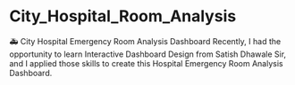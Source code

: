 # City_Hospital_Room_Analysis
🚑 City Hospital Emergency Room Analysis Dashboard  Recently, I had the opportunity to learn Interactive Dashboard Design from Satish Dhawale Sir, and I applied those skills to create this Hospital Emergency Room Analysis Dashboard.
